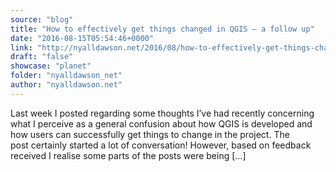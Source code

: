 ```yaml
---
source: "blog"
title: "How to effectively get things changed in QGIS – a follow up"
date: "2016-08-15T05:54:46+0000"
link: "http://nyalldawson.net/2016/08/how-to-effectively-get-things-changed-in-qgis-a-follow-up/"
draft: "false"
showcase: "planet"
folder: "nyalldawson_net"
author: "nyalldawson.net"
---
```


Last week I posted regarding some thoughts I&#8217;ve had recently concerning what I perceive as a general confusion about how QGIS is developed and how users can successfully get things to change in the project. The post certainly started a lot of conversation! However, based on feedback received I realise some parts of the posts were being [&#8230;]
